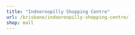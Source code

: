 ```yaml
---
title: "Indooroopilly Shopping Centre"
url: /brisbane/indooroopilly-shopping-centre/
shop: mall
---
```

